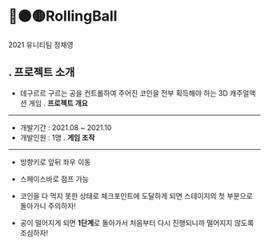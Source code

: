# 🔴🟠🟡RollingBall
2021 유니티팀 정채영

.
**프로젝트 소개**
---
- 데구르르 구르는 공을 컨트롤하여 주어진 코인을 전부 획득해야 하는 3D 캐주얼액션 게임
.
**프로젝트 개요**
---
- 개발기간 : 2021.08 ~ 2021.10
- 개발인원 : 1명
.
**게임 조작**
---
- 방향키로 앞뒤 좌우 이동
- 스페이스바로 점프 가능

- 코인을 다 먹지 못한 상태로 체크포인트에 도달하게 되면 스테이지의 첫 부분으로 돌아가니 주의하자!
- 공이 떨어지게 되면 **1단계**로 돌아가서 처음부터 다시 진행되니까 떨어지지 않도록 조심하자!
